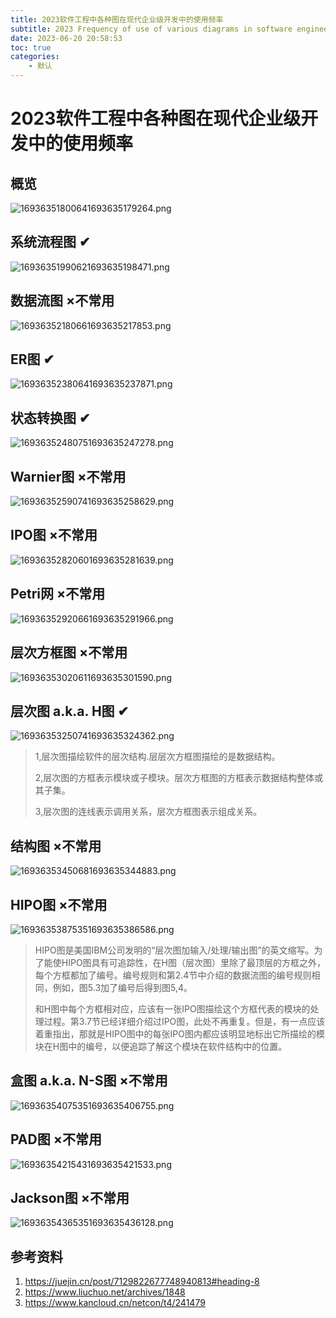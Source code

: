```yaml
---
title: 2023软件工程中各种图在现代企业级开发中的使用频率
subtitle: 2023 Frequency of use of various diagrams in software engineering in modern enterprise-level development
date: 2023-06-20 20:58:53
toc: true
categories: 
    - 默认
---
```



# 2023软件工程中各种图在现代企业级开发中的使用频率

## 概览
![16936351800641693635179264.png](https://raw.githubusercontent.com/james-curtis/james-curtis.github.io/static/images/16936351800641693635179264.png)

## 系统流程图 ✔
![16936351990621693635198471.png](https://raw.githubusercontent.com/james-curtis/james-curtis.github.io/static/images/16936351990621693635198471.png)

## 数据流图  ×不常用

![16936352180661693635217853.png](https://raw.githubusercontent.com/james-curtis/james-curtis.github.io/static/images/16936352180661693635217853.png)

## ER图 ✔

![16936352380641693635237871.png](https://raw.githubusercontent.com/james-curtis/james-curtis.github.io/static/images/16936352380641693635237871.png)

## 状态转换图 ✔

![16936352480751693635247278.png](https://raw.githubusercontent.com/james-curtis/james-curtis.github.io/static/images/16936352480751693635247278.png)

## Warnier图 ×不常用

![16936352590741693635258629.png](https://raw.githubusercontent.com/james-curtis/james-curtis.github.io/static/images/16936352590741693635258629.png)

## IPO图 ×不常用

![16936352820601693635281639.png](https://raw.githubusercontent.com/james-curtis/james-curtis.github.io/static/images/16936352820601693635281639.png)

## Petri网 ×不常用

![16936352920661693635291966.png](https://raw.githubusercontent.com/james-curtis/james-curtis.github.io/static/images/16936352920661693635291966.png)

## 层次方框图 ×不常用

![16936353020611693635301590.png](https://raw.githubusercontent.com/james-curtis/james-curtis.github.io/static/images/16936353020611693635301590.png)

## 层次图 a.k.a. H图 ✔

![16936353250741693635324362.png](https://raw.githubusercontent.com/james-curtis/james-curtis.github.io/static/images/16936353250741693635324362.png)

> 1,层次图描绘软件的层次结构.层层次方框图描绘的是数据结构。
> 
> 2,层次图的方框表示模块或子模块。层次方框图的方框表示数据结构整体或其子集。
> 
> 3,层次图的连线表示调用关系，层次方框图表示组成关系。


## 结构图 ×不常用

![16936353450681693635344883.png](https://raw.githubusercontent.com/james-curtis/james-curtis.github.io/static/images/16936353450681693635344883.png)

## HIPO图 ×不常用

![16936353875351693635386586.png](https://raw.githubusercontent.com/james-curtis/james-curtis.github.io/static/images/16936353875351693635386586.png)

> HIPO图是美国IBM公司发明的“层次图加输入/处理/输出图”的英文缩写。为了能使HIPO图具有可追踪性，在H图（层次图）里除了最顶层的方框之外，每个方框都加了编号。编号规则和第2.4节中介绍的数据流图的编号规则相同，例如，图5.3加了编号后得到图5,4。
>
> 和H图中每个方框相对应，应该有一张IPO图描绘这个方框代表的模块的处理过程。第3.7节已经详细介绍过IPO图，此处不再重复。但是，有一点应该着重指出，那就是HIPO图中的每张IPO图内都应该明显地标出它所描绘的模块在H图中的编号，以便追踪了解这个模块在软件结构中的位置。

## 盒图 a.k.a. N-S图 ×不常用

![16936354075351693635406755.png](https://raw.githubusercontent.com/james-curtis/james-curtis.github.io/static/images/16936354075351693635406755.png)

## PAD图 ×不常用

![16936354215431693635421533.png](https://raw.githubusercontent.com/james-curtis/james-curtis.github.io/static/images/16936354215431693635421533.png)

## Jackson图 ×不常用

![16936354365351693635436128.png](https://raw.githubusercontent.com/james-curtis/james-curtis.github.io/static/images/16936354365351693635436128.png)


## 参考资料
1. https://juejin.cn/post/7129822677748940813#heading-8
2. https://www.liuchuo.net/archives/1848
3. https://www.kancloud.cn/netcon/t4/241479